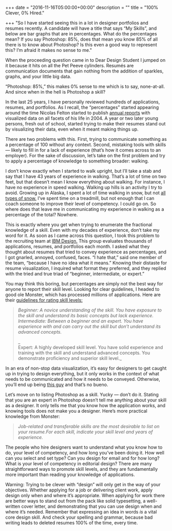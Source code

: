 +++
date = "2016-11-16T05:00:00+00:00"
description = ""
title = "100% Clever, 0% Hired."

+++
"So I have started seeing this in a lot in designer portfolios and resumes recently. A candidate will have a title that says “My Skills”, and below are bar graphs that are in percentages. What do the percentages mean? If you say Photoshop: 85%, does that mean you know 85% of all there is to know about Photoshop? Is this even a good way to represent this? I’m afraid it makes no sense to me."

When the proceeding question came in to Dear Design Student I jumped on it because it hits on all the Pet Peeve cylinders. Resumés are communication documents that gain nothing from the addition of sparkles, graphs, and your little big data.

“Photoshop: 85%,” this makes 0% sense to me which is to say, none-at-all. And since when in the hell is Photoshop a skill?

In the last 25 years, I have personally reviewed hundreds of applications, resumes, and portfolios. As I recall, the “percentages” started appearing around the time Nicolas Felton started to publish [annual reports](http://feltron.com/) with visualized data on all facets of his life in 2004. A year or two later young persons, fresh out of school, started trying to make their resumes stand out by visualizing their data, even when it meant making things up.

There are two problems with this. First, trying to communicate something as a percentage of 100 without any context. Second, mistaking tools with skills — likely to fill in for a lack of experience (that’s how it comes across to an employer). For the sake of discussion, let’s take on the first problem and try to apply a percentage of knowledge to something broader: walking.

I don’t know exactly when I started to walk upright, but I’ll take a stab and say that I have 43 years of experience in walking. That’s a lot of time on two feet, but that doesn’t mean I know everything about walking. For instance, I have no experience in speed walking. Walking up hills is an activity I try to avoid. Growing up in Alaska, I spent a lot of time walking in snow, but not [all types of snow.](https://en.wikipedia.org/wiki/Types_of_snow) I’ve spent time on a treadmill, but not enough that I can coach someone to improve their level of competency. I could go on. So where does that leave me in communicating my experience in walking as a percentage of the total? Nowhere.

This is exactly where you get when trying to enumerate the fractional knowledge of a skill. Even with my decades of experience, don’t take my word for it. As soon as I came across this question, I took this problem to the recruiting team at [IBM Design.](http://www.ibm.com/design) This group evaluates thousands of applications, resumes, and portfolios each month. I asked what they thought about resumes that tried to convey experience as percentages, and I got gnarled, annoyed, confused, faces. “I hate that,” said one member of the team, “because I have no idea what it means.” Knowing their distaste for resume visualization, I inquired what format they preferred, and they replied with the tried and true triad of “beginner, intermediate, or expert.”

You may think this boring, but percentages are simply not the best way for anyone to report their skill level. Looking for clear guidelines, I headed to good ole Monster, which has processed millions of applications. Here are their [guidelines for rating skill levels:](http://career-advice.monster.com/resumes-cover-letters/resume-writing-tips/resume-skills-section/article.aspx)

> _Beginner: A novice understanding of the skill. You have exposure to the skill and understand its basic concepts but lack experience.  
> Intermediate: Between a beginner and an expert. You have experience with and can carry out the skill but don’t understand its advanced concepts._
>
> _  
> Expert: A highly developed skill level. You have solid experience and training with the skill and understand advanced concepts. You demonstrate proficiency and superior skill level._

In an era of non-stop data visualization, it’s easy for designers to get caught up in trying to design everything, but it only works in the context of what needs to be communicated and how it needs to be conveyed. Otherwise, you’ll end up being [this guy](http://www.businessinsider.com/coolest-resumes-2011-7#this-person-made-his-rsum-into-a-missing-persons-milk-carton-3) and that’s no bueno.

Let’s move on to listing Photoshop as a skill. Yucky — don’t do it. Stating that you are an expert in Photoshop doesn’t tell me anything about your skill as a designer. It only tells me that you know how the application works, and knowing tools does not make you a designer. Here’s more practical knowledge from Monster:

> _Job-related and transferable skills are the most desirable to list on your resume.For each skill, indicate your skill level and years of experience._

The people who hire designers want to understand what you know how to do, your level of competency, and how long you’ve been doing it. How well can you select and set type? Can you design for email and for how long? What is your level of competency in editorial design? There are many straightforward ways to promote skill levels, and they are fundamentally more important than reading your knowledge of applications.

Warning: Trying to be clever with “design” will only get in the way of your objectives. Whether applying for a job or delivering client work, apply design only when and where it’s appropriate. When applying for work there are better ways to stand out from the pack like solid typesetting, a well-written cover letter, and demonstrating that you can use design when and where it’s needed. Remember that expressing an idea in words _is_ a vital core design skill. And check your spelling and grammar, because bad writing leads to deleted resumes 100% of the time, every time.
